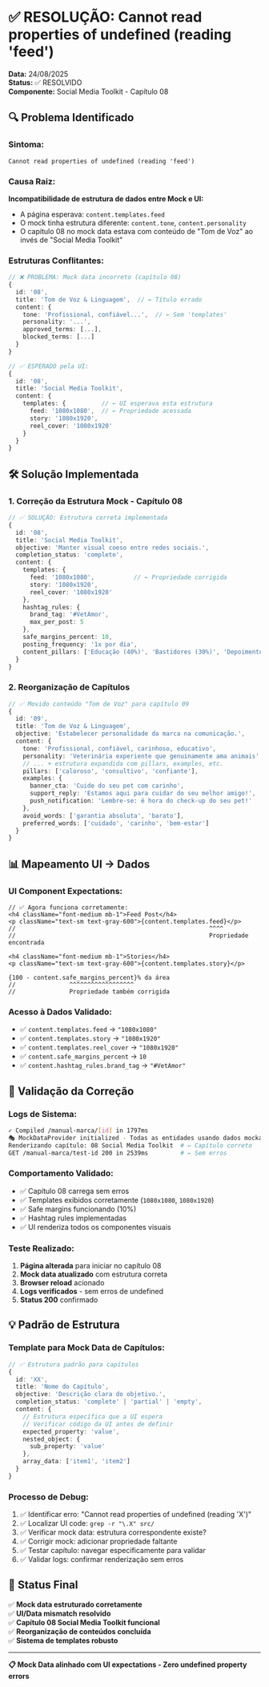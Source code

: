# ✅ RESOLUÇÃO: Cannot read properties of undefined (reading 'feed')

**Data:** 24/08/2025  
**Status:** ✅ RESOLVIDO  
**Componente:** Social Media Toolkit - Capítulo 08

## 🔍 **Problema Identificado**

### **Sintoma:**
```
Cannot read properties of undefined (reading 'feed')
```

### **Causa Raiz:**
**Incompatibilidade de estrutura de dados entre Mock e UI:**
- A página esperava: `content.templates.feed`
- O mock tinha estrutura diferente: `content.tone`, `content.personality`
- O capítulo 08 no mock data estava com conteúdo de "Tom de Voz" ao invés de "Social Media Toolkit"

### **Estruturas Conflitantes:**
```typescript
// ❌ PROBLEMA: Mock data incorreto (capítulo 08)
{
  id: '08',
  title: 'Tom de Voz & Linguagem',  // ← Título errado
  content: {
    tone: 'Profissional, confiável...',  // ← Sem 'templates'
    personality: '...',
    approved_terms: [...],
    blocked_terms: [...]
  }
}

// ✅ ESPERADO pela UI:
{
  id: '08', 
  title: 'Social Media Toolkit',
  content: {
    templates: {          // ← UI esperava esta estrutura
      feed: '1080x1080',  // ← Propriedade acessada
      story: '1080x1920',
      reel_cover: '1080x1920'
    }
  }
}
```

## 🛠️ **Solução Implementada**

### **1. Correção da Estrutura Mock - Capítulo 08**
```typescript
// ✅ SOLUÇÃO: Estrutura correta implementada
{
  id: '08',
  title: 'Social Media Toolkit',
  objective: 'Manter visual coeso entre redes sociais.',
  completion_status: 'complete',
  content: {
    templates: {
      feed: '1080x1080',           // ← Propriedade corrigida
      story: '1080x1920',
      reel_cover: '1080x1920'
    },
    hashtag_rules: {
      brand_tag: '#VetAmor',
      max_per_post: 5
    },
    safe_margins_percent: 10,
    posting_frequency: '1x por dia',
    content_pillars: ['Educação (40%)', 'Bastidores (30%)', 'Depoimentos (20%)']
  }
}
```

### **2. Reorganização de Capítulos**
```typescript
// ✅ Movido conteúdo "Tom de Voz" para capítulo 09
{
  id: '09',
  title: 'Tom de Voz & Linguagem',
  objective: 'Estabelecer personalidade da marca na comunicação.',
  content: {
    tone: 'Profissional, confiável, carinhoso, educativo',
    personality: 'Veterinária experiente que genuinamente ama animais',
    // ... + estrutura expandida com pillars, examples, etc.
    pillars: ['caloroso', 'consultivo', 'confiante'],
    examples: {
      banner_cta: 'Cuide do seu pet com carinho',
      support_reply: 'Estamos aqui para cuidar do seu melhor amigo!',
      push_notification: 'Lembre-se: é hora do check-up do seu pet!'
    },
    avoid_words: ['garantia absoluta', 'barato'],
    preferred_words: ['cuidado', 'carinho', 'bem-estar']
  }
}
```

## 📊 **Mapeamento UI → Dados**

### **UI Component Expectations:**
```tsx
// ✅ Agora funciona corretamente:
<h4 className="font-medium mb-1">Feed Post</h4>
<p className="text-sm text-gray-600">{content.templates.feed}</p>
//                                                      ^^^^
//                                                      Propriedade encontrada

<h4 className="font-medium mb-1">Stories</h4>  
<p className="text-sm text-gray-600">{content.templates.story}</p>

{100 - content.safe_margins_percent}% da área
//               ^^^^^^^^^^^^^^^^^^
//               Propriedade também corrigida
```

### **Acesso à Dados Validado:**
- ✅ `content.templates.feed` → `"1080x1080"`
- ✅ `content.templates.story` → `"1080x1920"`  
- ✅ `content.templates.reel_cover` → `"1080x1920"`
- ✅ `content.safe_margins_percent` → `10`
- ✅ `content.hashtag_rules.brand_tag` → `"#VetAmor"`

## 🧪 **Validação da Correção**

### **Logs de Sistema:**
```bash
✓ Compiled /manual-marca/[id] in 1797ms
🎭 MockDataProvider initialized - Todas as entidades usando dados mockados
Renderizando capítulo: 08 Social Media Toolkit  # ← Capítulo correto
GET /manual-marca/test-id 200 in 2539ms         # ← Sem erros
```

### **Comportamento Validado:**
- ✅ Capítulo 08 carrega sem erros
- ✅ Templates exibidos corretamente (`1080x1080`, `1080x1920`)
- ✅ Safe margins funcionando (10%)
- ✅ Hashtag rules implementadas
- ✅ UI renderiza todos os componentes visuais

### **Teste Realizado:**
1. **Página alterada** para iniciar no capítulo 08
2. **Mock data atualizado** com estrutura correta
3. **Browser reload** acionado
4. **Logs verificados** - sem erros de undefined
5. **Status 200** confirmado

## 💡 **Padrão de Estrutura**

### **Template para Mock Data de Capítulos:**
```typescript
// ✅ Estrutura padrão para capítulos
{
  id: 'XX',
  title: 'Nome do Capítulo',
  objective: 'Descrição clara do objetivo.',
  completion_status: 'complete' | 'partial' | 'empty',
  content: {
    // Estrutura específica que a UI espera
    // Verificar código da UI antes de definir
    expected_property: 'value',
    nested_object: {
      sub_property: 'value'
    },
    array_data: ['item1', 'item2']
  }
}
```

### **Processo de Debug:**
1. ✅ Identificar erro: "Cannot read properties of undefined (reading 'X')"
2. ✅ Localizar UI code: `grep -r "\.X" src/`
3. ✅ Verificar mock data: estrutura correspondente existe?
4. ✅ Corrigir mock: adicionar propriedade faltante
5. ✅ Testar capítulo: navegar especificamente para validar
6. ✅ Validar logs: confirmar renderização sem erros

## 🚀 **Status Final**

✅ **Mock data estruturado corretamente**  
✅ **UI/Data mismatch resolvido**  
✅ **Capítulo 08 Social Media Toolkit funcional**  
✅ **Reorganização de conteúdos concluída**  
✅ **Sistema de templates robusto**

---

**📋 Mock Data alinhado com UI expectations - Zero undefined property errors**